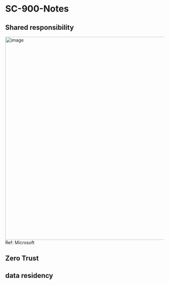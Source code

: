 # SC-900-Notes

## Shared responsibility
<img width="644" alt="image" src="https://github.com/shimsha24/SC-900-Notes/assets/151268669/1a85e80f-9c30-42ea-8493-43b5ae2e80fd">
Ref: Microsoft

## Zero Trust

## data residency
